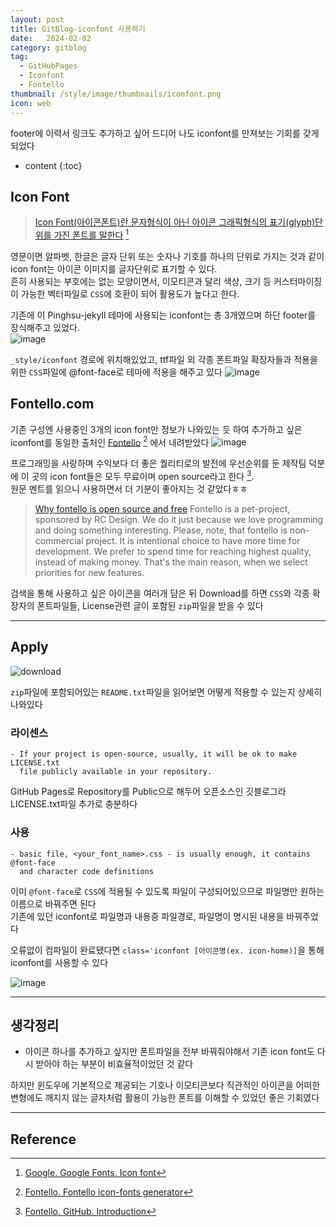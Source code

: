 ```yaml
---
layout: post
title: GitBlog-iconfont 사용하기
date:   2024-02-02
category: gitblog
tag:
  - GitHubPages
  - Iconfont
  - Fontello
thumbnail: /style/image/thumbnails/iconfont.png
icon: web
---
```


footer에 이력서 링크도 추가하고 싶어 드디어 나도 iconfont를 만져보는 기회를 갖게 되었다

* content
{:toc}

## Icon Font

> [Icon Font(아이콘폰트)란 문자형식이 아닌 아이콘 그래픽형식의 표기(glyph)단위를 가진 폰트를 말한다](https://fonts.google.com/knowledge/glossary/icon_font) [^1]  

영문이면 알파벳, 한글은 글자 단위 또는 숫자나 기호를 하나의 단위로 가지는 것과 같이 icon font는 아이콘 이미지를 글자단위로 표기할 수 있다.  
흔히 사용되는 부호에는 없는 모양이면서, 이모티콘과 달리 색상, 크기 등 커스터마이징이 가능한 벡터파일로 `CSS`에 호환이 되어 활용도가 높다고 한다.  

기존에 이 Pinghsu-jekyll 테마에 사용되는 iconfont는 총 3개였으며 하단 footer를 장식해주고 있었다.  
![image](https://github.com/ssonsonya/ssonsonya.github.io/assets/116151781/064f5582-3480-4053-aabe-d10c8f7c951b)

`_style/iconfont` 경로에 위치해있었고, ttf파일 외 각종 폰트파일 확장자들과 적용을 위한 `CSS`파일에 @font-face로 테마에 적용을 해주고 있다
![image](https://github.com/ssonsonya/ssonsonya.github.io/assets/116151781/b43e7a0d-f2fd-421e-9b25-9073579c9f2c)

## Fontello.com

기존 구성엔 사용중인 3개의 icon font만 정보가 나와있는 듯 하여 추가하고 싶은 iconfont를 동일한 출처인 [Fontello](https://fontello.com/) [^2] 에서 내려받았다 
![image](https://github.com/ssonsonya/ssonsonya.github.io/assets/116151781/d7493acd-6ad6-4aeb-95bc-fa11fe2ba350)

프로그래밍을 사랑하며 수익보다 더 좋은 퀄리티로의 발전에 우선순위를 둔 제작팀 덕분에 이 곳의 icon font들은 모두 무료이며 open source라고 한다 [^3].  
원문 멘트를 읽으니 사용하면서 더 기분이 좋아지는 것 같았다ㅎㅎ

> [Why fontello is open source and free](https://github.com/fontello/fontello/wiki/Introduction#why-fontello-is-open-source-and-free)
Fontello is a pet-project, sponsored by RC Design. We do it just because we love programming and doing something interesting.
Please, note, that fontello is non-commercial project. It is intentional choice to have more time for development. We prefer to spend time for reaching highest quality, instead of making money. That's the main reason, when we select priorities for new features.


검색을 통해 사용하고 싶은 아이콘을 여러개 담은 뒤 Download를 하면 `CSS`와 각종 확장자의 폰트파일들, License관련 글이 포함된 `zip`파일을 받을 수 있다  

---

## Apply

![download](https://github.com/ssonsonya/ssonsonya.github.io/assets/116151781/31745747-b5b8-46c4-a8ef-7fa09e52bcb6)

`zip`파일에 포함되어있는 `README.txt`파일을 읽어보면 어떻게 적용할 수 있는지 상세히 나와있다  

### 라이센스

```
- If your project is open-source, usually, it will be ok to make LICENSE.txt
  file publicly available in your repository.
```
GitHub Pages로 Repository를 Public으로 해두어 오픈소스인 깃블로그라 LICENSE.txt파일 추가로 충분하다  

### 사용

```
- basic file, <your_font_name>.css - is usually enough, it contains @font-face
  and character code definitions
```
이미 `@font-face`로 `CSS`에 적용될 수 있도록 파일이 구성되어있으므로 파일명만 원하는 이름으로 바꿔주면 된다  
기존에 있던 iconfont로 파일명과 내용중 파일경로, 파일명이 명시된 내용을 바꿔주었다  

오류없이 컴파일이 완료됐다면 `class='iconfont [아이콘명(ex. icon-home)]`을 통해 iconfont를 사용할 수 있다

![image](https://github.com/ssonsonya/ssonsonya.github.io/assets/116151781/82c0f4f5-ac63-4bed-95cc-f58f6d6f4bfd)


---

## 생각정리
- 아이콘 하나를 추가하고 싶지만 폰트파일을 전부 바꿔줘야해서 기존 icon font도 다시 받아야 하는 부분이 비효율적이었던 것 같다  

하지만 윈도우에 기본적으로 제공되는 기호나 이모티콘보다 직관적인 아이콘을 어떠한 변형에도 깨지지 않는 글자처럼 활용이 가능한 폰트를 이해할 수 있었던 좋은 기회였다

---

## Reference

[^1]: [Google. Google Fonts. Icon font](https://fonts.google.com/knowledge/glossary/icon_font)
[^2]: [Fontello. Fontello icon-fonts generator](https://fontello.com/)
[^3]: [Fontello. GitHub. Introduction](https://github.com/fontello/fontello/wiki/Introduction#why-fontello-is-open-source-and-free)